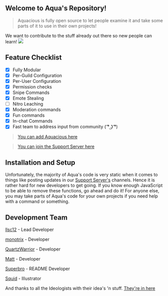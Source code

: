 
## Welcome to Aqua's Repository!

> Aquacious is fully open source to let people examine it and take some parts of it to use in their own projects!

We want to contribute to the stuff already out there so new people can learn! 
![](https://i.imgur.com/4M7IWwP.gif)
## **Feature Checklist**
- [x] Fully Modular
- [x] Per-Guild Configuration
- [x] Per-User Configuration
- [x] Permission checks
- [x] Snipe Commands
- [x] Emote Stealing
- [ ] Nitro Leaching
- [x] Moderation commands
- [x] Fun commands
- [x] In-chat Commands 
- [x] Fast team to address input from community ( ͡° ͜ʖ ͡°)

> [You can add Aquacious here](https://discord.com/oauth2/authorize?client_id=834501897666297918&permissions=8&scope=bot)

> [You can join the Support Server here](https://discord.gg/TRc3vENjCW)

## Installation and Setup
Unfortunately, the majority of Aqua's code is very static when it comes to things like posting updates in our [Support Server's](https://discord.gg/TRc3vENjCW) channels. Hence it is rather hard for new developers to get going. If you know enough JavaScript to be able to remove these functions, go ahead and do it! For anyone else, you may take parts of Aqua's code for your own projects if you need help with a command or something. 

## Development Team
[llsc12](https://twitter.com/llsc121?s=21) - Lead Developer

[monotrix](https://github.com/monotrix) - Developer

[QuartzWarrior](https://github.com/QuartzWarrior) - Developer

[Matt](https://github.com/0tcQd) - Developer

[Superbro](https://twitter.com/suuperbro?s=11) - README Developer

[Squid](https://twitter.com/xzuida?s=21) - Illustrator

And thanks to all the Ideologists with their idea's 'n stuff. [They're in here](https://discord.gg/TRc3vENjCW)
